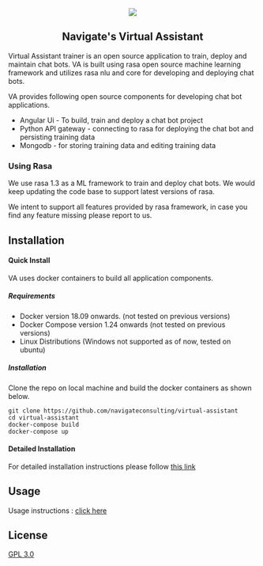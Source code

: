 <div align="center" >
  <img src="https://www.navigateconsulting.se/wp-content/uploads/2018/08/logo.png">
  <p><h2>Navigate's Virtual Assistant</h2></p>
</div>

Virtual Assistant trainer is an open source application to train, deploy and maintain chat bots. VA is built using 
rasa open source machine learning framework and utilizes rasa nlu and core for developing and deploying chat bots.

VA provides following open source components for developing chat bot applications.

- Angular Ui - To build, train and deploy a chat bot project
- Python API gateway - connecting to rasa for deploying the chat bot and persisting training data
- Mongodb - for storing training data and editing training data

### Using Rasa

We use rasa 1.3 as a ML framework to train and deploy chat bots. 
We would keep updating the code base to support latest versions of rasa.  

We intent to support all features provided by rasa framework, in case you find any feature missing please report to us.


## Installation

#### Quick Install

VA uses docker containers to build all application components. 

##### Requirements 
   - Docker version 18.09 onwards. (not tested on previous versions)
   - Docker Compose version 1.24 onwards (not tested on previous versions)
   - Linux Distributions (Windows not supported as of now, tested on ubuntu)

##### Installation

Clone the repo on local machine and build the docker containers as shown below.

    git clone https://github.com/navigateconsulting/virtual-assistant
    cd virtual-assistant
    docker-compose build
    docker-compose up  
 
#### Detailed Installation 

   For detailed installation instructions please follow [this link](docs/installation/Readme.md)

## Usage
   Usage instructions : [click here](docs/usage/Readme.md)
   
## License 
[GPL 3.0](LISENCE)
